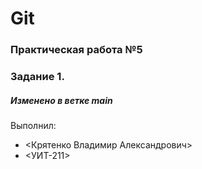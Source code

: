 # Git
### Практическая работа №5
### Задание 1.
##### Изменено в ветке main
Выполнил:
* <Крятенко Владимир Александрович>
* <УИТ-211>
